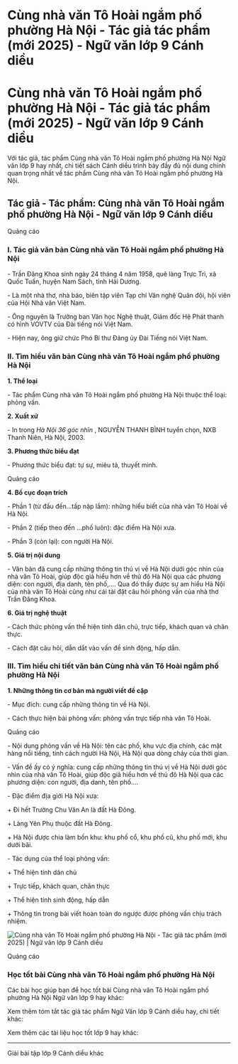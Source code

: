 # Cùng nhà văn Tô Hoài ngắm phố phường Hà Nội - Tác giả tác phẩm (mới 2025) - Ngữ văn lớp 9 Cánh diều

# Cùng nhà văn Tô Hoài ngắm phố phường Hà Nội - Tác giả tác phẩm (mới 2025) - Ngữ văn lớp 9 Cánh diều

Với tác giả, tác phẩm Cùng nhà văn Tô Hoài ngắm phố phường Hà Nội Ngữ văn lớp 9 hay nhất, chi tiết sách Cánh diều trình bày đầy đủ nội dung chính quan trọng nhất về tác phẩm Cùng nhà văn Tô Hoài ngắm phố phường Hà Nội.

## Tác giả - Tác phẩm: Cùng nhà văn Tô Hoài ngắm phố phường Hà Nội - Ngữ văn lớp 9 Cánh diều

Quảng cáo

### **I. Tác giả văn bản Cùng nhà văn Tô Hoài ngắm phố phường Hà Nội**

\- Trần Đăng Khoa sinh ngày 24 tháng 4 năm 1958, quê làng Trực Trì, xã Quốc Tuấn, huyện Nam Sách, tỉnh Hải Dương.

\- Là một nhà thơ, nhà báo, biên tập viên Tạp chí Văn nghệ Quân đội, hội viên của Hội Nhà văn Việt Nam.

\- Ông nguyên là Trưởng ban Văn học Nghệ thuật, Giám đốc Hệ Phát thanh có hình VOVTV của Đài tiếng nói Việt Nam.

\- Hiện nay, ông giữ chức Phó Bí thư Đảng ủy Đài Tiếng nói Việt Nam.

### **II. Tìm hiểu văn bản Cùng nhà văn Tô Hoài ngắm phố phường Hà Nội**

**1\. Thể loại**

\- Tác phẩm Cùng nhà văn Tô Hoài ngắm phố phường Hà Nội thuộc thể loại: phỏng vấn.

**2\. Xuất xứ**

\- In trong _Hà Nội 36 góc nhìn_ , NGUYỄN THANH BÌNH tuyển chọn, NXB Thanh Niên, Hà Nội, 2003.

**3\. Phương thức biểu đạt**

\- Phương thức biểu đạt: tự sự, miêu tả, thuyết minh.

Quảng cáo

**4\. Bố cục đoạn trích**

\- Phần 1 (từ đầu đến…tấp nập lắm): những hiểu biết của nhà văn Tô Hoài về Hà Nội.

\- Phần 2 (tiếp theo đến …phố luôn): đặc điểm Hà Nội xưa.

\- Phần 3 (còn lại): con người Hà Nội.

**5\. Giá trị nội dung**

\- Văn bản đã cung cấp những thông tin thú vị về Hà Nội dưới góc nhìn của nhà văn Tô Hoài, giúp độc giả hiểu hơn về thủ đô Hà Nội qua các phương diện: con người, địa danh, tên phố,.... Qua đó thấy được sự am hiểu Hà Nội của nhà văn Tô Hoài cũng như cái tài đặt câu hỏi phỏng vấn của nhà thơ Trần Đăng Khoa.

**6\. Giá trị nghệ thuật**

\- Cách thức phỏng vấn thể hiện tính dân chủ, trực tiếp, khách quan và chân thực.

\- Cách đặt câu hỏi, dẫn dắt vào vấn đề sinh động, hấp dẫn.

### **III. Tìm hiểu chi tiết văn bản Cùng nhà văn Tô Hoài ngắm phố phường Hà Nội**

**1\. Những thông tin cơ bản mà người viết đề cập**

\- Mục đích: cung cấp những thông tin về Hà Nội.

\- Cách thực hiện bài phỏng vấn: phỏng vấn trực tiếp nhà văn Tô Hoài.

Quảng cáo

\- Nội dung phỏng vấn về Hà Nội: tên các phố, khu vực địa chính, các mặt hàng nổi tiếng, tính cách người Hà Nội, Hà Nội qua dòng chảy của thời gian.

\- Vấn đề ấy có ý nghĩa: cung cấp những thông tin thú vị về Hà Nội dưới góc nhìn của nhà văn Tô Hoài, giúp độc giả hiểu hơn về thủ đô Hà Nội qua các phương diện: con người, địa danh, tên phố....

\- Đặc điểm địa giới Hà Nội xưa:

\+ Đi hết Trường Chu Văn An là đất Hà Đông.

\+ Làng Yên Phụ thuộc đất Hà Đông.

\+ Hà Nội được chia làm bốn khu: khu phố cổ, khu phố cũ, khu phố mới, khu dưới bãi.

\- Tác dụng của thể loại phỏng vấn: 

\+ Thể hiện tính dân chủ

\+ Trực tiếp, khách quan, chân thực

\+ Thể hiện tính sinh động, hấp dẫn

\+ Thông tin trong bài viết hoàn toàn do ngược được phỏng vấn chịu trách nhiệm.

![Cùng nhà văn Tô Hoài ngắm phố phường Hà Nội - Tác giả tác phẩm \(mới 2025\) | Ngữ văn lớp 9 Cánh diều](https://vietjack.com/soan-van-lop-9-cd/images/tac-gia-tac-pham-cung-nha-van-to-hoai-ngam-pho-phuong-ha-noi-236325.PNG)

Quảng cáo

### **Học tốt bài Cùng nhà văn Tô Hoài ngắm phố phường Hà Nội**

Các bài học giúp bạn để học tốt bài Cùng nhà văn Tô Hoài ngắm phố phường Hà Nội Ngữ văn lớp 9 hay khác:

Xem thêm tóm tắt tác giả tác phẩm Ngữ Văn lớp 9 Cánh diều hay, chi tiết khác:

Xem thêm các tài liệu học tốt lớp 9 hay khác:

* * *

Giải bài tập lớp 9 Cánh diều khác
